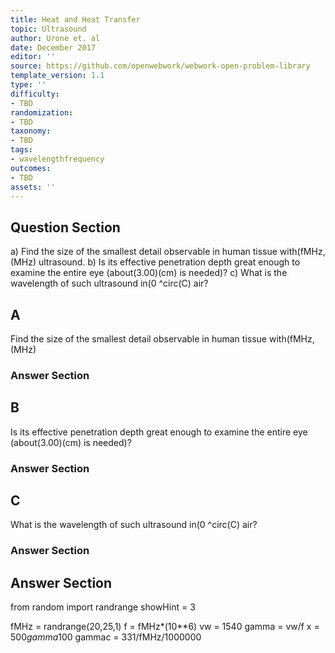```yaml
---
title: Heat and Heat Transfer
topic: Ultrasound
author: Urone et. al
date: December 2017
editor: ''
source: https://github.com/openwebwork/webwork-open-problem-library
template_version: 1.1
type: ''
difficulty:
- TBD
randomization:
- TBD
taxonomy:
- TBD
tags:
- wavelengthfrequency
outcomes:
- TBD
assets: ''
---
```


## Question Section 

a) Find the size of the smallest detail observable in human tissue with(fMHz,(MHz)
ultrasound. 
b) Is its effective penetration depth great enough to examine the entire eye (about(3.00)(cm) is needed)? 
c) What is the wavelength of such ultrasound in(0 ^circ(C) air?

## A
Find the size of the smallest detail observable in human tissue with(fMHz,(MHz)
### Answer Section
## B
Is its effective penetration depth great enough to examine the entire eye (about(3.00)(cm) is needed)? 
### Answer Section
## C
What is the wavelength of such ultrasound in(0 ^circ(C) air?
### Answer Section


## Answer Section

from random import randrange
showHint = 3

fMHz = randrange(20,25,1)
f = fMHz*(10**6)
vw = 1540
gamma = vw/f
x = 500*gamma*100
gammac = 331/fMHz/1000000